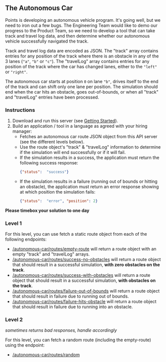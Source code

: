 ## The Autonomous Car

Points is developing an autonomous vehicle program. It's going well, but we need to iron out a few bugs. The
 Engineering Team would like to demo our progress to the Product Team, so we need to develop a tool that can take
 track and travel log data, and then determine whether our autonomous vehicle successfully navigated the track.

Track and travel log data are encoded as JSON. The "track" array contains entries for any position of the track where
 there is an obstacle in any of the 3 lanes (`"a"`, `"b"` or `"c"`). The "travelLog" array contains entries for any
 position of the track where the car has changed lanes, either to the `"left"` or `"right"`.

The autonomous car starts at position `0` on lane `"b"`, drives itself to the end of the track and can shift only one
 lane per position. The simulation should end when the car hits an obstacle, goes out-of-bounds, or when all "track"
 and "travelLog" entries have been processed.

### Instructions

1. Download and run this server (see [Getting Started](../../README.md#getting-started)).
2. Build an application / tool in a language as agreed with your hiring manager:
   * Fetches an autonomous car route JSON object from this API server (see the different levels below).
   * Use the route object's "track" & "travelLog" information to determine if the simulation will end successfully or
     if it will fail.
   * If the simulation results in a success, the application must return the following success response:
     ```json
     {"status":  "success"}
     ```
   * If the simulation results in a failure (running out of bounds or hitting an obstacle), the application must
     return an error response showing at which position the simulation fails:
     ```json
     {"status":  "error", "position": 2}
     ```

**Please timebox your solution to one day**

### Level 1

For this level, you can use fetch a static route object from each of the following endpoints:
 * [/autonomous-car/routes/empty-route](http://localhost:5000/autonomous-car/routes/empty-route) will return a route
   object with an empty "track" and "travelLog" arrays.
 * [/autonomous-car/routes/success-no-obstacles](http://localhost:5000/autonomous-car/routes/success-no-obstacles)
   will return a route object that should result in a successful simulation, **with zero obstacles on the track**.
 * [/autonomous-car/routes/success-with-obstacles](http://localhost:5000/autonomous-car/routes/success-with-obstacles)
   will return a route object that should result in a successful simulation, **with obstacles on the track**.
 * [/autonomous-car/routes/failure-out-of-bounds](http://localhost:5000/autonomous-car/routes/failure-out-of-bounds)
   will return a route object that should result in failure due to running out of bounds.
 * [/autonomous-car/routes/failure-hits-obstacle](http://localhost:5000/autonomous-car/routes/failure-hits-obstacle)
   will return a route object that should result in failure due to running into an obstacle.


### Level 2

_sometimes returns bad responses, handle accordingly_

For this level, you can fetch a random route (including the empty-route) using the endpoint:
* [/autonomous-car/routes/random](http://localhost:5000/autonomous-car/routes/random)
